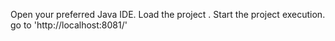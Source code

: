 Open your preferred Java IDE.
Load the project .
Start the project execution.
go to 'http://localhost:8081/'
